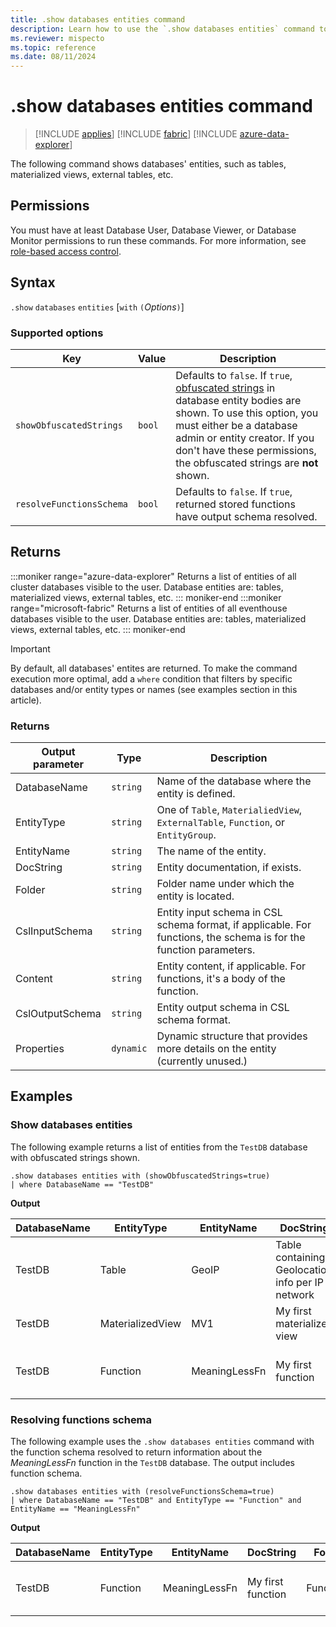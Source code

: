 ```yaml
---
title: .show databases entities command
description: Learn how to use the `.show databases entities` command to show databases' entities.
ms.reviewer: mispecto
ms.topic: reference
ms.date: 08/11/2024
---
```

# .show databases entities command

> [!INCLUDE [applies](../includes/applies-to-version/applies.md)] [!INCLUDE [fabric](../includes/applies-to-version/fabric.md)] [!INCLUDE [azure-data-explorer](../includes/applies-to-version/azure-data-explorer.md)]

The following command shows databases' entities, such as tables, materialized views, external tables, etc.

## Permissions

You must have at least Database User, Database Viewer, or Database Monitor permissions to run these commands. For more information, see [role-based access control](../access-control/role-based-access-control.md).

## Syntax

`.show` `databases` `entities` [`with` `(`*Options*`)`]

### Supported options

|Key|Value|Description|
|--|--|--|
|`showObfuscatedStrings`| `bool` | Defaults to `false`. If `true`, [obfuscated strings](../query/scalar-data-types/string.md#obfuscated-string-literals) in database entity bodies are shown. To use this option, you must either be a database admin or entity creator. If you don't have these permissions, the obfuscated strings are **not** shown.|
|`resolveFunctionsSchema`| `bool` | Defaults to `false`. If `true`, returned stored functions have output schema resolved.|

## Returns

:::moniker range="azure-data-explorer"
Returns a list of entities of all cluster databases visible to the user. Database entities are: tables, materialized views, external tables, etc.
::: moniker-end
:::moniker range="microsoft-fabric"
Returns a list of entities of all eventhouse databases visible to the user. Database entities are: tables, materialized views, external tables, etc.
::: moniker-end

> [!IMPORTANT]
> By default, all databases' entites are returned. To make the command execution more optimal, add a `where` condition that filters by specific databases and/or entity types or names (see examples section in this article).

### Returns

|Output parameter |Type |Description|
|--|--|--|
|DatabaseName|`string`|Name of the database where the entity is defined.|
|EntityType|`string`|One of `Table`, `MaterialiedView`, `ExternalTable`, `Function`, or `EntityGroup`.|
|EntityName|`string`|The name of the entity.|
|DocString|`string`|Entity documentation, if exists.|
|Folder|`string`|Folder name under which the entity is located.|
|CslInputSchema|`string`|Entity input schema in CSL schema format, if applicable. For functions, the schema is for the function parameters.|
|Content|`string`|Entity content, if applicable. For functions, it's a body of the function.|
|CslOutputSchema|`string`|Entity output schema in CSL schema format.|
|Properties|`dynamic`|Dynamic structure that provides more details on the entity (currently unused.)|

## Examples

### Show databases entities

The following example returns a list of entities from the `TestDB` database with obfuscated strings shown.

```kusto
.show databases entities with (showObfuscatedStrings=true)
| where DatabaseName == "TestDB"
```

**Output**

|DatabaseName|EntityType|EntityName|DocString|Folder|CslInputSchema|Content|CslOutputSchema|Properties|
|---|---|---|---|---|---|---|---|---|
|TestDB|Table|GeoIP|Table containing Geolocation info per IP network|My tables|||['network']:string, locale_code:string, continent_code:string, continent_name:string, country_iso_code:string,country_name:string|{}|
|TestDB|MaterializedView|MV1|My first materialized view||||a:long, b:string, c:long|{}|
|TestDB|Function|MeaningLessFn|My first function|Functions|(T:(s:string,a:long,b:long), k:long)|{T \| extend substring(s, a, b) \| take k}||{}|

### Resolving functions schema

The following example uses the `.show databases entities` command with the function schema resolved to return information about the *MeaningLessFn* function in the `TestDB` database. The output includes function schema.

```kusto
.show databases entities with (resolveFunctionsSchema=true)
| where DatabaseName == "TestDB" and EntityType == "Function" and EntityName == "MeaningLessFn"
```

**Output**

|DatabaseName|EntityType|EntityName|DocString|Folder|CslInputSchema|Content|CslOutputSchema|Properties|
|---|---|---|---|---|---|---|---|---|
|TestDB|Function|MeaningLessFn|My first function|Functions|(T:(s:string,a:long,b:long), k:long)|{T \| extend substring(s, a, b) \| take k}|s:string, a:long, b:long, Column1:string|{}|
